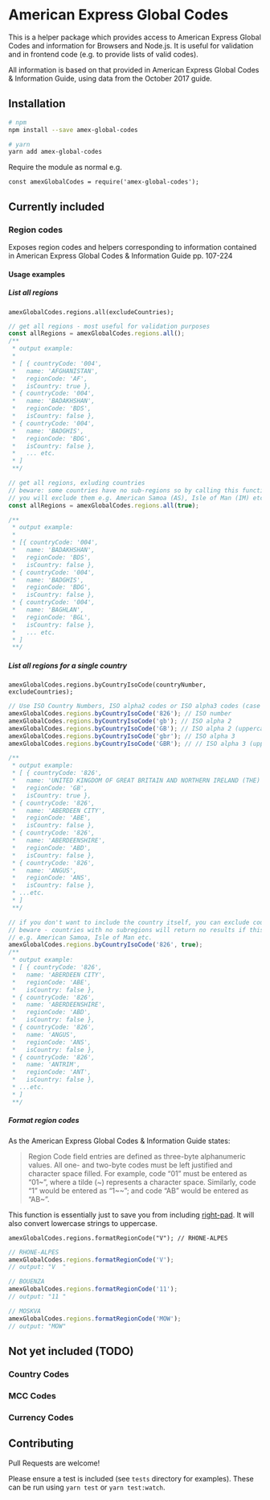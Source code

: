 # American Express Global Codes

This is a helper package which provides access to American Express Global Codes and information for Browsers and Node.js. It is useful for validation and in frontend code (e.g. to provide lists of valid codes).

All information is based on that provided in American Express Global Codes & Information Guide, using data from the October 2017 guide.

## Installation

```bash
# npm
npm install --save amex-global-codes

# yarn
yarn add amex-global-codes
```

Require the module as normal e.g.

`const amexGlobalCodes = require('amex-global-codes');`

## Currently included

### Region codes

Exposes region codes and helpers corresponding to information contained in
American Express Global Codes & Information Guide pp. 107-224

#### Usage examples

##### List all regions

`amexGlobalCodes.regions.all(excludeCountries);`

```javascript
// get all regions - most useful for validation purposes
const allRegions = amexGlobalCodes.regions.all();
/**
 * output example:
 *
 * [ { countryCode: '004',
 *   name: 'AFGHANISTAN',
 *   regionCode: 'AF',
 *   isCountry: true },
 * { countryCode: '004',
 *   name: 'BADAKHSHAN',
 *   regionCode: 'BDS',
 *   isCountry: false },
 * { countryCode: '004',
 *   name: 'BADGHIS',
 *   regionCode: 'BDG',
 *   isCountry: false },
 *   ... etc.
 * ]
 **/

// get all regions, exluding countries
// beware: some countries have no sub-regions so by calling this function
// you will exclude them e.g. American Samoa (AS), Isle of Man (IM) etc.
const allRegions = amexGlobalCodes.regions.all(true);

/**
 * output example:
 *
 * [{ countryCode: '004',
 *   name: 'BADAKHSHAN',
 *   regionCode: 'BDS',
 *   isCountry: false },
 * { countryCode: '004',
 *   name: 'BADGHIS',
 *   regionCode: 'BDG',
 *   isCountry: false },
 * { countryCode: '004',
 *   name: 'BAGHLAN',
 *   regionCode: 'BGL',
 *   isCountry: false },
 *   ... etc.
 * ]
 **/
```

##### List all regions for a single country

`amexGlobalCodes.regions.byCountryIsoCode(countryNumber, excludeCountries);`

```javascript
// Use ISO Country Numbers, ISO alpha2 codes or ISO alpha3 codes (case insensitive). The examples below are for United Kingdom
amexGlobalCodes.regions.byCountryIsoCode('826'); // ISO number
amexGlobalCodes.regions.byCountryIsoCode('gb'); // ISO alpha 2
amexGlobalCodes.regions.byCountryIsoCode('GB'); // ISO alpha 2 (uppercase)
amexGlobalCodes.regions.byCountryIsoCode('gbr'); // ISO alpha 3
amexGlobalCodes.regions.byCountryIsoCode('GBR'); // // ISO alpha 3 (uppercase)

/**
 * output example:
 * [ { countryCode: '826',
 *   name: 'UNITED KINGDOM OF GREAT BRITAIN AND NORTHERN IRELAND (THE)',
 *   regionCode: 'GB',
 *   isCountry: true },
 * { countryCode: '826',
 *   name: 'ABERDEEN CITY',
 *   regionCode: 'ABE',
 *   isCountry: false },
 * { countryCode: '826',
 *   name: 'ABERDEENSHIRE',
 *   regionCode: 'ABD',
 *   isCountry: false },
 * { countryCode: '826',
 *   name: 'ANGUS',
 *   regionCode: 'ANS',
 *   isCountry: false },
 * ...etc.
 * ]
 **/

// if you don't want to include the country itself, you can exclude countries
// beware - countries with no subregions will return no results if this flag is used
// e.g. American Samoa, Isle of Man etc.
amexGlobalCodes.regions.byCountryIsoCode('826', true);
/**
 * output example:
 * [ { countryCode: '826',
 *   name: 'ABERDEEN CITY',
 *   regionCode: 'ABE',
 *   isCountry: false },
 * { countryCode: '826',
 *   name: 'ABERDEENSHIRE',
 *   regionCode: 'ABD',
 *   isCountry: false },
 * { countryCode: '826',
 *   name: 'ANGUS',
 *   regionCode: 'ANS',
 *   isCountry: false },
 * { countryCode: '826',
 *   name: 'ANTRIM',
 *   regionCode: 'ANT',
 *   isCountry: false },
 * ...etc.
 * ]
 **/
```

##### Format region codes

As the American Express Global Codes & Information Guide states:

> Region Code field entries are defined as three-byte alphanumeric values. All one- and two-byte codes must be left justified and character space filled. For example, code “01” must be entered as “01~”, where a tilde (~) represents a character space. Similarly, code “1” would be entered as “1~~”; and code “AB” would be entered as “AB~”.

This function is essentially just to save you from including [right-pad](https://www.npmjs.com/package/right-pad). It will also convert lowercase strings to uppercase.

`amexGlobalCodes.regions.formatRegionCode("V"); // RHONE-ALPES`

```javascript
// RHONE-ALPES
amexGlobalCodes.regions.formatRegionCode('V');
// output: "V  "

// BOUENZA
amexGlobalCodes.regions.formatRegionCode('11');
// output: "11 "

// MOSKVA
amexGlobalCodes.regions.formatRegionCode('MOW');
// output: "MOW"
```

## Not yet included (TODO)

### Country Codes

### MCC Codes

### Currency Codes

## Contributing

Pull Requests are welcome!

Please ensure a test is included (see `tests` directory for examples). These can be run using `yarn test` or `yarn test:watch`.
